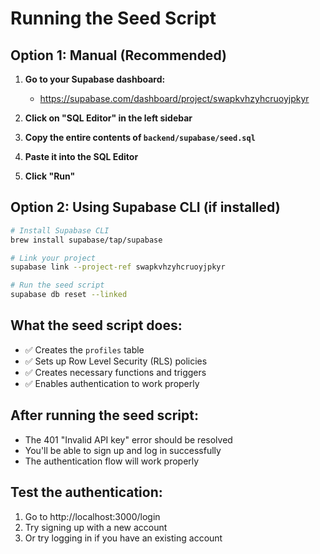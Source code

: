 # Running the Seed Script

## Option 1: Manual (Recommended)

1. **Go to your Supabase dashboard:**
   - https://supabase.com/dashboard/project/swapkvhzyhcruoyjpkyr

2. **Click on "SQL Editor" in the left sidebar**

3. **Copy the entire contents of `backend/supabase/seed.sql`**

4. **Paste it into the SQL Editor**

5. **Click "Run"**

## Option 2: Using Supabase CLI (if installed)

```bash
# Install Supabase CLI
brew install supabase/tap/supabase

# Link your project
supabase link --project-ref swapkvhzyhcruoyjpkyr

# Run the seed script
supabase db reset --linked
```

## What the seed script does:

- ✅ Creates the `profiles` table
- ✅ Sets up Row Level Security (RLS) policies
- ✅ Creates necessary functions and triggers
- ✅ Enables authentication to work properly

## After running the seed script:

- The 401 "Invalid API key" error should be resolved
- You'll be able to sign up and log in successfully
- The authentication flow will work properly

## Test the authentication:

1. Go to http://localhost:3000/login
2. Try signing up with a new account
3. Or try logging in if you have an existing account
